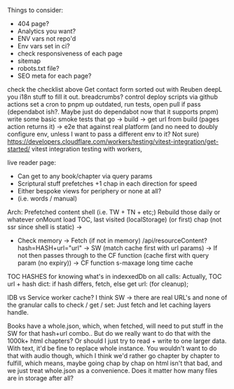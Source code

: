 Things to consider: 

- 404 page?
- Analytics you want?
- ENV vars not repo'd
- Env vars set in ci?
- check responsiveness of each page
- sitemap
- robots.txt file?
- SEO meta for each page? 


<!-- todo -->
check the checklist above
Get contact form sorted out with Reuben
deepL you i18n stuff to fill it out. 
breadcrumbs?
control deploy scripts via github actions
set a cron to pnpm up outdated, run tests, open pull if pass (dependabot ish?. Maybe just do dependabot now that it supports pnpm)
write some basic smoke tests that go -> build -> get url from build (pages action returns it) -> e2e that against real platform (and no need to doubly configure env, unless I want to pass a different env to it? Not sure)
https://developers.cloudflare.com/workers/testing/vitest-integration/get-started/ vitest integration testing with workers, 
<!--
Static index of resources page (For each language)
SSR Individual Lang pages so -> langCode/recursos/
  -->

  <!-- 
  es/recursos/{ieft}/
  resources/
   -->

live reader page: 
- Can get to any book/chapter via query params
- Scriptural stuff prefetches +1 chap in each direction for speed
- Either bespoke views for periphery or none at all?
- (i.e. words / manual)
  

Arch:
Prefetched content shell (i.e. TW + TN + etc;)
Rebuild those daily or whatever
onMount load TOC, last visited (localStorage) (or first) chap (not ssr since shell is static) -> 

- Check memory -> Fetch (if not in memory) /api/resourceContent?hash=HASH+url="url" -> SW (match cache first with url params) -> If not then passes through to the CF function (cache first with query param (no expiry)) -> CF function s-maxage long time cache 

TOC HASHES for knowing what's in indexxedDb on all calls: Actually, TOC url + hash dict: if hash differs, fetch, else get url:  (for cleanup); 

IDB vs Service worker cache?
I think SW -> there are real URL's and none of the granular calls to check / get / set: Just fetch and let caching layers handle.

Books have a whole.json, which, when fetched, will need to put stuff in the SW for that hash+url combo.. But do we really want to do that with the 1000k+ html chapters? Or should I just try to read + write to one larger data.  With text, it'd be fine to replace whole instance. You wouldn't want to do that with audio though, which I think we'd rather go chapter by chapter to fulfill, which means, maybe going chap by chap on html isn't that bad, and we just treat whole.json as a convenience. Does it matter how many files are in storage after all?
